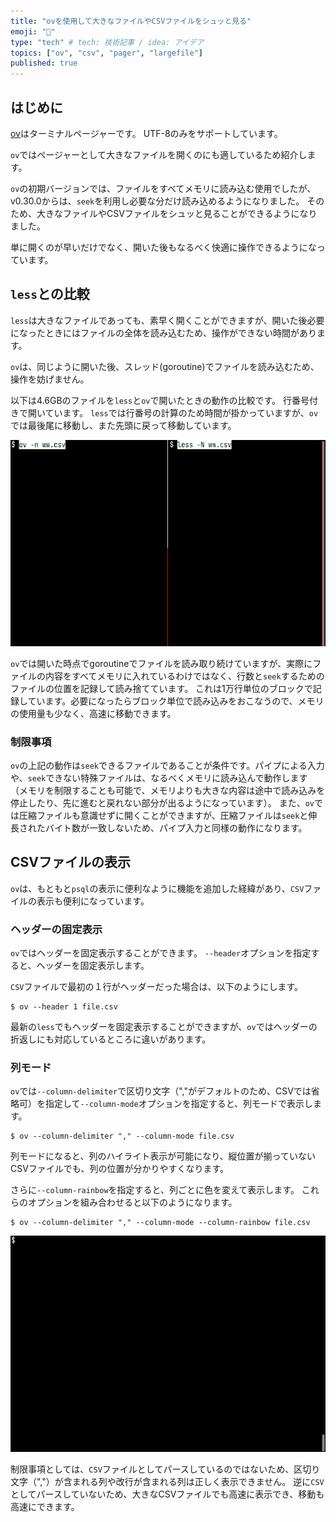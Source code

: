 ```yaml
---
title: "ovを使用して大きなファイルやCSVファイルをシュッと見る"
emoji: "📘"
type: "tech" # tech: 技術記事 / idea: アイデア
topics: ["ov", "csv", "pager", "largefile"]
published: true
---
```


## はじめに

[ov](https://github.com/noborus/ov)はターミナルページャーです。
UTF-8のみをサポートしています。

`ov`ではページャーとして大きなファイルを開くのにも適しているため紹介します。

`ov`の初期バージョンでは、ファイルをすべてメモリに読み込む使用でしたが、v0.30.0からは、`seek`を利用し必要な分だけ読み込めるようになりました。
そのため、大きなファイルやCSVファイルをシュッと見ることができるようになりました。

単に開くのが早いだけでなく、開いた後もなるべく快適に操作できるようになっています。

## `less`との比較

`less`は大きなファイルであっても、素早く開くことができますが、開いた後必要になったときにはファイルの全体を読み込むため、操作ができない時間があります。

`ov`は、同じように開いた後、スレッド(goroutine)でファイルを読み込むため、操作を妨げません。

以下は4.6GBのファイルを`less`と`ov`で開いたときの動作の比較です。
行番号付きで開いています。
`less`では行番号の計算のため時間が掛かっていますが、`ov`では最後尾に移動し、また先頭に戻って移動しています。

![large-file](/images/ov-large-file.gif)

`ov`では開いた時点でgoroutineでファイルを読み取り続けていますが、実際にファイルの内容をすべてメモリに入れているわけではなく、行数と`seek`するためのファイルの位置を記録して読み捨てています。
これは1万行単位のブロックで記録しています。必要になったらブロック単位で読み込みをおこなうので、メモリの使用量も少なく、高速に移動できます。

### 制限事項

`ov`の上記の動作は`seek`できるファイルであることが条件です。パイプによる入力や、`seek`できない特殊ファイルは、なるべくメモリに読み込んで動作します
（メモリを制限することも可能で、メモリよりも大きな内容は途中で読み込みを停止したり、先に進むと戻れない部分が出るようになっています）。
また、`ov`では圧縮ファイルも意識せずに開くことができますが、圧縮ファイルは`seek`と伸長されたバイト数が一致しないため、パイプ入力と同様の動作になります。

## CSVファイルの表示

`ov`は、もともと`psql`の表示に便利なように機能を追加した経緯があり、`CSV`ファイルの表示も便利になっています。

### ヘッダーの固定表示

`ov`ではヘッダーを固定表示することができます。
`--header`オプションを指定すると、ヘッダーを固定表示します。

`CSV`ファイルで最初の１行がヘッダーだった場合は、以下のようにします。

```console
$ ov --header 1 file.csv
```

最新の`less`でもヘッダーを固定表示することができますが、`ov`ではヘッダーの折返しにも対応しているところに違いがあります。

### 列モード

`ov`では`--column-delimiter`で区切り文字（","がデフォルトのため、CSVでは省略可）を指定して`--column-mode`オプションを指定すると、列モードで表示します。

```console
$ ov --column-delimiter "," --column-mode file.csv
```

列モードになると、列のハイライト表示が可能になり、縦位置が揃っていないCSVファイルでも、列の位置が分かりやすくなります。

さらに`--column-rainbow`を指定すると、列ごとに色を変えて表示します。
これらのオプションを組み合わせると以下のようになります。

```console
$ ov --column-delimiter "," --column-mode --column-rainbow file.csv
```

![csv](/images/ov-csv.gif)

制限事項としては、`CSV`ファイルとしてパースしているのではないため、区切り文字（","）が含まれる列や改行が含まれる列は正しく表示できません。
逆に`CSV`としてパースしていないため、大きなCSVファイルでも高速に表示でき、移動も高速にできます。
